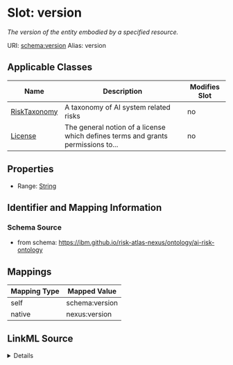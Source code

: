 

# Slot: version


_The version of the entity embodied by a specified resource._





URI: [schema:version](http://schema.org/version)
Alias: version

<!-- no inheritance hierarchy -->





## Applicable Classes

| Name | Description | Modifies Slot |
| --- | --- | --- |
| [RiskTaxonomy](RiskTaxonomy.md) | A taxonomy of AI system related risks |  no  |
| [License](License.md) | The general notion of a license which defines terms and grants permissions to... |  no  |







## Properties

* Range: [String](String.md)





## Identifier and Mapping Information







### Schema Source


* from schema: https://ibm.github.io/risk-atlas-nexus/ontology/ai-risk-ontology




## Mappings

| Mapping Type | Mapped Value |
| ---  | ---  |
| self | schema:version |
| native | nexus:version |




## LinkML Source

<details>
```yaml
name: version
description: The version of the entity embodied by a specified resource.
from_schema: https://ibm.github.io/risk-atlas-nexus/ontology/ai-risk-ontology
rank: 1000
slot_uri: schema:version
alias: version
domain_of:
- License
- RiskTaxonomy
range: string

```
</details>
